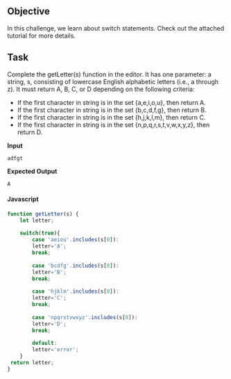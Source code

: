 ## Objective

In this challenge, we learn about switch statements. Check out the attached tutorial for more details.

## Task

Complete the getLetter(s) function in the editor. It has one 
parameter: a string, s, consisting of lowercase English alphabetic letters
(i.e., a through z). It must return A, B, C, or D depending on the following criteria:

- If the first character in string  is in the set {a,e,i,o,u}, then return A.
- If the first character in string  is in the set {b,c,d,f,g}, then return B.
- If the first character in string  is in the set {h,j,k,l,m}, then return C.
- If the first character in string  is in the set {n,p,q,r,s,t,v,w,x,y,z}, then return D.



**Input**
```
adfgt
```

**Expected Output**
```
A
```

#### Javascript

```javascript
function getLetter(s) {
    let letter;
    
    switch(true){
        case 'aeiou'.includes(s[0]):
        letter='A';
        break;
        
        case 'bcdfg'.includes(s[0]):
        letter='B';
        break;
        
        case 'hjklm'.includes(s[0]):
        letter='C';
        break;
        
        case 'npqrstvwxyz'.includes(s[0]):
        letter='D';
        break;
        
        default:
        letter='error';  
    }
 return letter;
}
```

